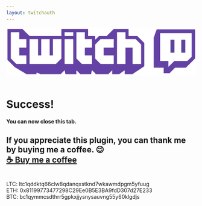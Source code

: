 ```yaml
---
layout: twitchauth
---
```


<img src="/images/twitchbanner.png" class="logo"/>  
<div class="clearFloat">&nbsp;</div>

# Success!
#### You can now close this tab.
If you appreciate this plugin, you can thank me by buying me a coffee. 😉  
<b><a href="https://patreon.com/BarRaider">☕ Buy me a coffee</a></b>  
---
<br/>  
LTC: ltc1qddktq66clw8qdanqxstknd7wkawmdpgm5yfuug<br/>
ETH: 0x81199773477298C29Ee0B5E3BA9fdD307d27E233<br/>
BTC: bc1qymmcsdthrr5gpkxjjysnysauvng55y60klgdjs

